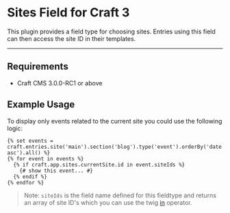 # Sites Field for Craft 3

This plugin provides a field type for choosing sites. Entries using this field can then access the site ID in their templates.

---

## Requirements

* Craft CMS 3.0.0-RC1 or above

## Example Usage

To display only events related to the current site you could use the following logic:

```twig
{% set events = craft.entries.site('main').section('blog').type('event').orderBy('date asc').all() %}
{% for event in events %}
  {% if craft.app.sites.currentSite.id in event.siteIds %}
    {# show this event... #}
  {% endif %}
{% endfor %}
```

> Note: `siteIds` is the field name defined for this fieldtype and returns an array of site ID's which you can use the twig [in](https://twig.symfony.com/doc/2.x/templates.html#containment-operator) operator.
